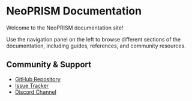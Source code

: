 # NeoPRISM Documentation

Welcome to the NeoPRISM documentation site!

Use the navigation panel on the left to browse different sections of the documentation, including guides, references, and community resources.

## Community & Support

- [GitHub Repository](https://github.com/hyperledger-identus/neoprism)
- [Issue Tracker](https://github.com/hyperledger-identus/neoprism/issues)
- [Discord Channel](https://discord.com/channels/905194001349627914/1230596020790886490)

